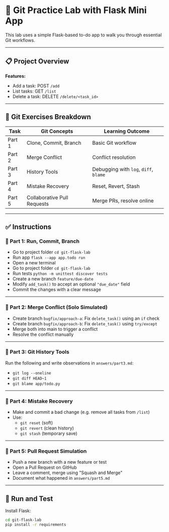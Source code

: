 # 🧪 Git Practice Lab with Flask Mini App

This lab uses a simple Flask-based to-do app to walk you through essential Git workflows.

---

## 📋 Project Overview

**Features:**
- Add a task: POST `/add`
- List tasks: GET `/list`
- Delete a task: DELETE `/delete/<task_id>`

---

## 🧩 Git Exercises Breakdown

| Task   | Git Concepts                | Learning Outcome                      |
|--------|-----------------------------|----------------------------------------|
| Part 1 | Clone, Commit, Branch       | Basic Git workflow                     |
| Part 2 | Merge Conflict              | Conflict resolution                    |
| Part 3 | History Tools               | Debugging with `log`, `diff`, `blame`  |
| Part 4 | Mistake Recovery            | Reset, Revert, Stash                   |
| Part 5 | Collaborative Pull Requests | Merge PRs, resolve online              |

---

## ✅ Instructions

### 🔹 Part 1: Run, Commit, Branch

- Go to project folder `cd git-flask-lab`
- Run app `flask --app app.todo run`
- Open a new terminal
- Go to project folder `cd git-flask-lab`
- Run tests `python -m unittest discover tests`
- Create a new branch `feature/due-date`
- Modify `add_task()` to accept an optional `"due_date"` field
- Commit the changes with a clear message

---

### 🔹 Part 2: Merge Conflict (Solo Simulated)

- Create branch `bugfix/approach-a`: Fix `delete_task()` using an `if` check
- Create branch `bugfix/approach-b`: Fix `delete_task()` using `try/except`
- Merge both into main to trigger a conflict
- Resolve the conflict manually

---

### 🔹 Part 3: Git History Tools

Run the following and write observations in `answers/part3.md`:
- `git log --oneline`
- `git diff HEAD~1`
- `git blame app/todo.py`

---

### 🔹 Part 4: Mistake Recovery

- Make and commit a bad change (e.g. remove all tasks from `/list`)
- Use:
  - `git reset` (soft)
  - `git revert` (clean history)
  - `git stash` (temporary save)

---

### 🔹 Part 5: Pull Request Simulation

- Push a new branch with a new feature or test
- Open a Pull Request on GitHub
- Leave a comment, merge using "Squash and Merge"
- Document what happened in `answers/part5.md`

---

## 🧪 Run and Test

Install Flask:
```bash
cd git-flask-lab
pip install -r requirements
